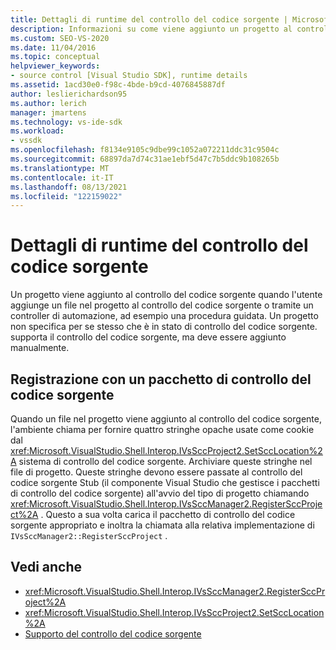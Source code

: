 ```yaml
---
title: Dettagli di runtime del controllo del codice sorgente | Microsoft Docs
description: Informazioni su come viene aggiunto un progetto al controllo del codice sorgente, quando un utente aggiunge un file al progetto nel controllo del codice sorgente o tramite un controller di automazione.
ms.custom: SEO-VS-2020
ms.date: 11/04/2016
ms.topic: conceptual
helpviewer_keywords:
- source control [Visual Studio SDK], runtime details
ms.assetid: 1acd30e0-f98c-4bde-b9cd-4076845887df
author: leslierichardson95
ms.author: lerich
manager: jmartens
ms.technology: vs-ide-sdk
ms.workload:
- vssdk
ms.openlocfilehash: f8134e9105c9dbe99c1052a072211ddc31c9504c
ms.sourcegitcommit: 68897da7d74c31ae1ebf5d47c7b5ddc9b108265b
ms.translationtype: MT
ms.contentlocale: it-IT
ms.lasthandoff: 08/13/2021
ms.locfileid: "122159022"
---
```

# <a name="source-control-runtime-details"></a>Dettagli di runtime del controllo del codice sorgente
Un progetto viene aggiunto al controllo del codice sorgente quando l'utente aggiunge un file nel progetto al controllo del codice sorgente o tramite un controller di automazione, ad esempio una procedura guidata. Un progetto non specifica per se stesso che è in stato di controllo del codice sorgente. supporta il controllo del codice sorgente, ma deve essere aggiunto manualmente.

## <a name="registering-with-a-source-control-package"></a>Registrazione con un pacchetto di controllo del codice sorgente
 Quando un file nel progetto viene aggiunto al controllo del codice sorgente, l'ambiente chiama per fornire quattro stringhe opache usate come cookie dal <xref:Microsoft.VisualStudio.Shell.Interop.IVsSccProject2.SetSccLocation%2A> sistema di controllo del codice sorgente. Archiviare queste stringhe nel file di progetto. Queste stringhe devono essere passate al controllo del codice sorgente Stub (il componente Visual Studio che gestisce i pacchetti di controllo del codice sorgente) all'avvio del tipo di progetto chiamando <xref:Microsoft.VisualStudio.Shell.Interop.IVsSccManager2.RegisterSccProject%2A> . Questo a sua volta carica il pacchetto di controllo del codice sorgente appropriato e inoltra la chiamata alla relativa implementazione di `IVsSccManager2::RegisterSccProject` .

## <a name="see-also"></a>Vedi anche
- <xref:Microsoft.VisualStudio.Shell.Interop.IVsSccManager2.RegisterSccProject%2A>
- <xref:Microsoft.VisualStudio.Shell.Interop.IVsSccProject2.SetSccLocation%2A>
- [Supporto del controllo del codice sorgente](../../extensibility/internals/supporting-source-control.md)
